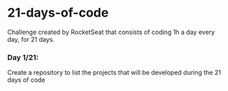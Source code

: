 # 21-days-of-code
Challenge created by RocketSeat that consists of coding 1h a day every day, for 21 days.

### Day 1/21:
Create a repository to list the projects that will be developed during the 21 days of code
